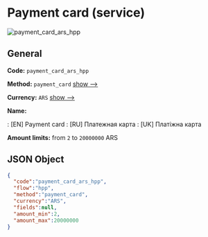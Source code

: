 
# Payment card (service) 
![payment_card_ars_hpp](https://static.openfintech.io/payment_methods/payment_card_ars_hpp/logo.svg?w=400&c=v0.59.26#w200)  

## General 
 
**Code:** `payment_card_ars_hpp` 
 
**Method:** `payment_card` 
 [show -->](/payment-methods/payment_card/) 
 
**Currency:** `ARS` [show -->](/currencies/ARS/) 
 
**Name:** 
 
:	[EN] Payment card 
:	[RU] Платежная карта 
:	[UK] Платіжна карта 
 
**Amount limits:** from `2` to `20000000` ARS 

## JSON Object 

```json
{
  "code":"payment_card_ars_hpp",
  "flow":"hpp",
  "method":"payment_card",
  "currency":"ARS",
  "fields":null,
  "amount_min":2,
  "amount_max":20000000
}
```  
